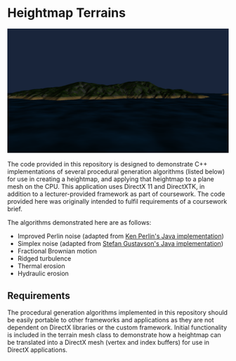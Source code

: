 # Heightmap Terrains

![An example of an island output using the application this code is taken from](https://github.com/Bramah-Taylor/Heightmap-Terrain/blob/master/exampleoutput.png "An example of an island output using the application this code is taken from")

The code provided in this repository is designed to demonstrate C++ implementations of several procedural generation algorithms (listed below) for use in creating a heightmap, and applying that heightmap to a plane mesh on the CPU. This application uses DirectX 11 and DirectXTK, in addition to a lecturer-provided framework as part of coursework. The code provided here was originally intended to fulfil requirements of a coursework brief.

The algorithms demonstrated here are as follows:

- Improved Perlin noise (adapted from [Ken Perlin's Java implementation](http://mrl.nyu.edu/~perlin/noise/))
- Simplex noise (adapted from [Stefan Gustavson's Java implementation](http://weber.itn.liu.se/~stegu/simplexnoise/SimplexNoise.java))
- Fractional Brownian motion
- Ridged turbulence
- Thermal erosion
- Hydraulic erosion

## Requirements

The procedural generation algorithms implemented in this repository should be easily portable to other frameworks and applications as they are not dependent on DirectX libraries or the custom framework. Initial functionality is included in the terrain mesh class to demonstrate how a heightmap can be translated into a DirectX mesh (vertex and index buffers) for use in DirectX applications.
